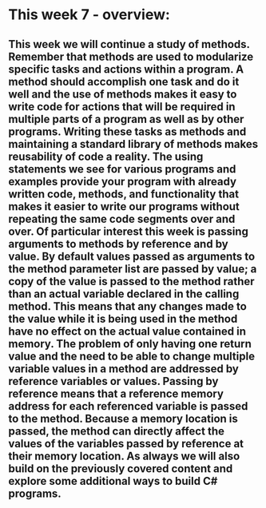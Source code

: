 # This week 7 - overview:

## This week we will continue a study of methods. Remember that methods are used to modularize specific tasks and actions within a program. A method should accomplish one task and do it well and the use of methods makes it easy to write code for actions that will be required in multiple parts of a program as well as by other programs. Writing these tasks as methods and maintaining a standard library of methods makes reusability of code a reality. The using statements we see for various programs and examples provide your program with already written code, methods, and functionality that makes it easier to write our programs without repeating the same code segments over and over. Of particular interest this week is passing arguments to methods by reference and by value. By default values passed as arguments to the method parameter list are passed by value; a copy of the value is passed to the method rather than an actual variable declared in the calling method. This means that any changes made to the value while it is being used in the method have no effect on the actual value contained in memory. The problem of only having one return value and the need to be able to change multiple variable values in a method are addressed by reference variables or values. Passing by reference means that a reference memory address for each referenced variable is passed to the method. Because a memory location is passed, the method can directly affect the values of the variables passed by reference at their memory location. As always we will also build on the previously covered content and explore some additional ways to build C# programs.

